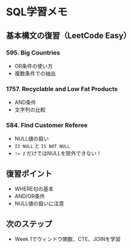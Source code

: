 # SQL学習メモ

## 基本構文の復習（LeetCode Easy）

### 595. Big Countries
- OR条件の使い方
- 複数条件での抽出

### 1757. Recyclable and Low Fat Products
- AND条件
- 文字列の比較

### 584. Find Customer Referee
- NULL値の扱い
- `IS NULL` と `IS NOT NULL`
- `!= 2` だけではNULLを除外できない！

## 復習ポイント
- WHERE句の基本
- AND/OR条件
- NULL値の扱いに注意

## 次のステップ
- Week 1でウィンドウ関数、CTE、JOINを学習